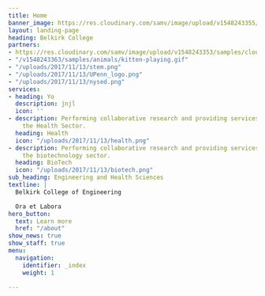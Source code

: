 ```yaml
---
title: Home
banner_image: https://res.cloudinary.com/samv/image/upload/v1548243355/samples/animals/reindeer.jpg
layout: landing-page
heading: Belkirk College
partners:
- https://res.cloudinary.com/samv/image/upload/v1548243353/samples/cloudinary-logo-vector.svg
- "/v1548243363/samples/animals/kitten-playing.gif"
- "/uploads/2017/11/13/stem.png"
- "/uploads/2017/11/13/UPenn_logo.png"
- "/uploads/2017/11/13/nysed.png"
services:
- heading: Yo
  description: jnjl
  icon: ''
- description: Performing collaborative research and providing services to support
    the Health Sector.
  heading: Health
  icon: "/uploads/2017/11/13/health.png"
- description: Performing collaborative research and providing services to support
    the biotechnology sector.
  heading: BioTech
  icon: "/uploads/2017/11/13/biotech.png"
sub_heading: Engineering and Health Sciences
textline: |
  Belkirk College of Engineering

  Ora et Labora
hero_button:
  text: Learn more
  href: "/about"
show_news: true
show_staff: true
menu:
  navigation:
    identifier: _index
    weight: 1

---
```

